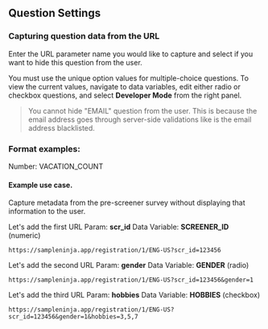 ## Question Settings

### Capturing question data from the URL

Enter the URL parameter name you would like to capture and select if you want to hide this question from the user.

You must use the unique option values for multiple-choice questions. To view the current values, navigate to data variables, edit either radio or checkbox questions, and select **Developer Mode** from the right panel.

> You cannot hide "EMAIL" question from the user. This is because the email address goes through server-side validations like is the email address blacklisted.

### Format examples:

Number: VACATION_COUNT

#### Example use case.

Capture metadata from the pre-screener survey without displaying that information to the user.

Let's add the first URL Param: **scr_id** Data Variable: **SCREENER_ID** (numeric)

```
https://sampleninja.app/registration/1/ENG-US?scr_id=123456
```

Let's add the second URL Param: **gender** Data Variable: **GENDER** (radio)

```
https://sampleninja.app/registration/1/ENG-US?scr_id=123456&gender=1
```

Let's add the third URL Param: **hobbies** Data Variable: **HOBBIES** (checkbox)

```
https://sampleninja.app/registration/1/ENG-US?scr_id=123456&gender=1&hobbies=3,5,7
```

